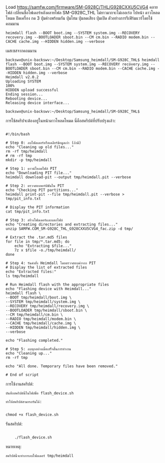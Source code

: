 Load https://samfw.com/firmware/SM-G928C/THL/G928CXXU5CVG4
คลายไฟล์ เปลี่ยนชื่อโฟเดอร์หลังคลายไฟล SM-G928C_THL ไม่ยาวมากจะไม่เออเร่อ
ไปหน้า ดาวโหลดโหมด
ปิดเครื่อง กด 3 ปุ่มค้างพร้อมกัน ปุ่มโฮม ปุ่มลดเสียง ปุ่มเปิด
ตัวอย่างการรีเฟิร์มแวร์โดยใช้คอมมาน
```
heimdall flash --BOOT boot.img --SYSTEM system.img --RECOVERY recovery.img --BOOTLOADER sboot.bin --CM cm.bin --RADIO modem.bin --CACHE cache.img --HIDDEN hidden.img --verbose
```
เมสเซสจากคอมมาน
```
backswv@unix-backswv:~/Desktop/Samsung_heimdall/SM-G928C_THL$ heimdall flash --BOOT boot.img --SYSTEM system.img --RECOVERY recovery.img --BOOTLOADER sboot.bin --CM cm.bin --RADIO modem.bin --CACHE cache.img --HIDDEN hidden.img --verbose
Heimdall v2.0.2
Uploading SYSTEM
100%
HIDDEN upload successful
Ending session...
Rebooting device...
Releasing device interface...

backswv@unix-backswv:~/Desktop/Samsung_heimdall/SM-G928C_THL$ 
```
การใช้สคริปจะต้องอยู่ในหน้าดาวโหลดโหมด
นี่คือสคริปต์ที่ปรับปรุงแล้ว:

```

#!/bin/bash

# Step 0: ลบโฟลเดอร์หรือเคลียร์ข้อมูลเก่า (ถ้ามี)
echo "Cleaning up old files..."
rm -rf tmp/heimdall
# rm -rf tmp
mkdir -p tmp/heimdall

# Step 1: ดาวน์โหลดไฟล์ PIT
echo "Downloading PIT file..."
heimdall download-pit --output tmp/heimdall.pit --verbose

# Step 2: ตรวจสอบพาร์ติชันใน PIT
echo "Checking PIT partitions..."
heimdall print-pit --file tmp/heimdall.pit --verbose > tmp/pit_info.txt

# Display the PIT information
cat tmp/pit_info.txt

# Step 3: สร้างโฟลเดอร์และแตกไฟล์
echo "Creating directories and extracting files..."
unzip SAMFW.COM_SM-G928C_THL_G928CXXU5CVG4_fac.zip -d tmp/

# Extract the .tar.md5 files
for file in tmp/*.tar.md5; do
    echo "Extracting $file..."
    7z x $file -o./tmp/heimdall/
done

# Step 4: รันคำสั่ง Heimdall โดยตรวจสอบค่าจาก PIT
# Display the list of extracted files
echo "Extracted files:"
ls tmp/heimdall

# Run Heimdall flash with the appropriate files
echo "Flashing device with Heimdall..."
heimdall flash \
--BOOT tmp/heimdall/boot.img \
--SYSTEM tmp/heimdall/system.img \
--RECOVERY tmp/heimdall/recovery.img \
--BOOTLOADER tmp/heimdall/sboot.bin \
--CM tmp/heimdall/cm.bin \
--RADIO tmp/heimdall/modem.bin \
--CACHE tmp/heimdall/cache.img \
--HIDDEN tmp/heimdall/hidden.img \
--verbose

echo "Flashing completed."

# Step 5: ลบทุกอย่างเมื่อเสร็จสิ้นการทำงาน
echo "Cleaning up..."
rm -rf tmp

echo "All done. Temporary files have been removed."

# End of script
```
การใช้งานสคริปต์:

    บันทึกสคริปต์นี้ในไฟล์ชื่อ flash_device.sh

    ทำให้สคริปต์สามารถรันได้:

```

chmod +x flash_device.sh
```
รันสคริปต์:

```

    ./flash_device.sh
```
หมายเหตุ:

    สคริปต์นี้จะทำการลบโฟลเดอร์ tmp/heimdall 

